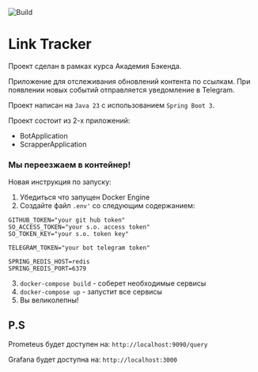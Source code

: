 ![Build](https://github.com/central-university-dev/backend-academy-2025-spring-template/actions/workflows/build.yaml/badge.svg)

# Link Tracker

<!-- этот файл можно и нужно менять -->

Проект сделан в рамках курса Академия Бэкенда.

Приложение для отслеживания обновлений контента по ссылкам.
При появлении новых событий отправляется уведомление в Telegram.

Проект написан на `Java 23` с использованием `Spring Boot 3`.

Проект состоит из 2-х приложений:
* BotApplication
* ScrapperApplication

### Мы переезжаем в контейнер!

Новая инструкция по запуску:
1. Убедиться что запущен Docker Engine
2. Создайте файл <code>.env'</code> со следующим содержанием:

```
GITHUB_TOKEN="your git hub token"
SO_ACCESS_TOKEN="your s.o. access token"
SO_TOKEN_KEY="your s.o. token key"

TELEGRAM_TOKEN="your bot telegram token"

SPRING_REDIS_HOST=redis
SPRING_REDIS_PORT=6379
```

3. `docker-compose build` - соберет необходимые сервисы
4. `docker-compose up` - запустит все сервисы
5. Вы великолепны!

## P.S
Prometeus будет доступен на: `http://localhost:9090/query`

Grafana будет доступна на: `http://localhost:3000`
